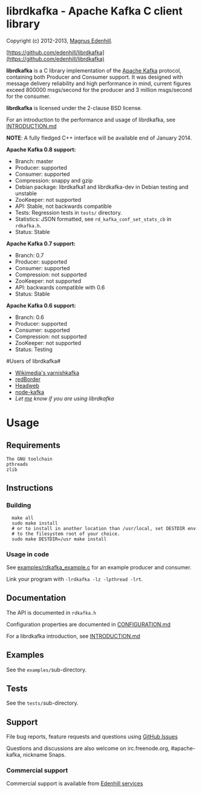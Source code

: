 librdkafka - Apache Kafka C client library
==========================================

Copyright (c) 2012-2013, [Magnus Edenhill](http://www.edenhill.se/).

[https://github.com/edenhill/librdkafka](https://github.com/edenhill/librdkafka)

**librdkafka** is a C library implementation of the
[Apache Kafka](http://kafka.apache.org/) protocol, containing both
Producer and Consumer support. It was designed with message delivery reliability
and high performance in mind, current figures exceed 800000 msgs/second for
the producer and 3 million msgs/second for the consumer.

**librdkafka** is licensed under the 2-clause BSD license.

For an introduction to the performance and usage of librdkafka, see
[INTRODUCTION.md](https://github.com/edenhill/librdkafka/blob/master/INTRODUCTION.md)


**NOTE**: A fully fledged C++ interface will be available end of January 2014.


**Apache Kafka 0.8 support:**

  * Branch: master
  * Producer: supported
  * Consumer: supported
  * Compression: snappy and gzip
  * Debian package: librdkafka1 and librdkafka-dev in Debian testing and unstable
  * ZooKeeper: not supported
  * API: Stable, not backwards compatible
  * Tests: Regression tests in `tests/` directory.
  * Statistics: JSON formatted, see `rd_kafka_conf_set_stats_cb` in `rdkafka.h`.
  * Status: Stable


**Apache Kafka 0.7 support:**

  * Branch: 0.7
  * Producer: supported
  * Consumer: supported
  * Compression: not supported
  * ZooKeeper: not supported
  * API: backwards compatible with 0.6
  * Status: Stable


**Apache Kafka 0.6 support:**

  * Branch: 0.6
  * Producer: supported
  * Consumer: supported
  * Compression: not supported
  * ZooKeeper: not supported
  * Status: Testing




#Users of librdkafka#

  * [Wikimedia's varnishkafka](https://github.com/wikimedia/varnishkafka)
  * [redBorder](http://www.redborder.net)
  * [Headweb](http://www.headweb.com/)
  * [node-kafka](https://github.com/sutoiku/node-kafka)
  * *Let [me](mailto:rdkafka@edenhill.se) know if you are using librdkafka*



# Usage

## Requirements
	The GNU toolchain
   	pthreads
	zlib

## Instructions

### Building

      make all
      sudo make install
      # or to install in another location than /usr/local, set DESTDIR env
      # to the filesystem root of your choice.
      sudo make DESTDIR=/usr make install


### Usage in code

See [examples/rdkafka_example.c](https://github.com/edenhill/librdkafka/blob/master/examples/rdkafka_example.c) for an example producer and consumer.

Link your program with `-lrdkafka -lz -lpthread -lrt`.


## Documentation

The API is documented in `rdkafka.h`

Configuration properties are documented in
[CONFIGURATION.md](https://github.com/edenhill/librdkafka/blob/master/CONFIGURATION.md)

For a librdkafka introduction, see
[INTRODUCTION.md](https://github.com/edenhill/librdkafka/blob/master/INTRODUCTION.md)


## Examples

See the `examples/`sub-directory.


## Tests

See the `tests/`sub-directory.


## Support

File bug reports, feature requests and questions using
[GitHub Issues](https://github.com/edenhill/librdkafka/issues)


Questions and discussions are also welcome on irc.freenode.org, #apache-kafka,
nickname Snaps.


### Commercial support

Commercial support is available from [Edenhill services](http://www.edenhill.se)
